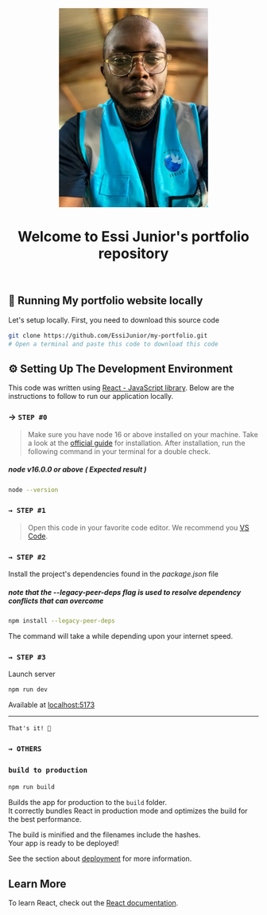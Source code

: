 <div align="center">
  <img src="/public/me.webp" alt="My Logo" width="300" loading="lazy">
  <h1>Welcome to Essi Junior's portfolio  repository</h1>
</div>
<br>

## 🚀 Running My portfolio website locally
Let's setup locally. First, you need to download this source code 

```sh
git clone https://github.com/EssiJunior/my-portfolio.git
# Open a terminal and paste this code to download this code
```


## ⚙️ Setting Up The Development Environment
This code was written using [React - JavaScript library](https://react.dev/). Below are the instructions to follow to run our application locally.

### → `STEP #0`

> Make sure you have node 16 or above installed on your machine. Take a look at the [official guide](https://nodejs.org/en/download) for installation. After installation, run the following command in your terminal for a double check.

##### node v16.0.0 or above ( Expected result )
```sh
node --version
```

### `→ STEP #1`
> Open this code in your favorite code editor. We recommend you [VS Code](https://code.visualstudio.com/).

### `→ STEP #2`
Install the project's dependencies found in the *_package.json_* file
##### note that the --legacy-peer-deps flag is used to resolve dependency conflicts that can overcome

```sh
npm install --legacy-peer-deps
```

The command will take a while depending upon your internet speed.

### `→ STEP #3`
Launch server  

```sh
npm run dev
```
Available at [localhost:5173](http://localhost:5173)<br><hr>


`That's it! 🥂`


### `→ OTHERS`

### `build to production`

```sh
npm run build
```
Builds the app for production to the `build` folder.\
It correctly bundles React in production mode and optimizes the build for the best performance.

The build is minified and the filenames include the hashes.\
Your app is ready to be deployed!

See the section about [deployment](https://facebook.github.io/create-react-app/docs/deployment) for more information.

## Learn More

To learn React, check out the [React documentation](https://reactjs.org/).
